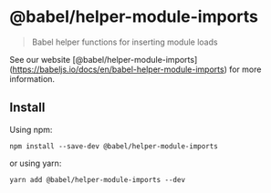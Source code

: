 <span class="citation" data-cites="babel/helper-module-imports">@babel/helper-module-imports</span>
===================================================================================================

> Babel helper functions for inserting module loads

See our website <span class="citation" data-cites="babel/helper-module-imports">\[@babel/helper-module-imports\]</span>(https://babeljs.io/docs/en/babel-helper-module-imports) for more information.

Install
-------

Using npm:

    npm install --save-dev @babel/helper-module-imports

or using yarn:

    yarn add @babel/helper-module-imports --dev
